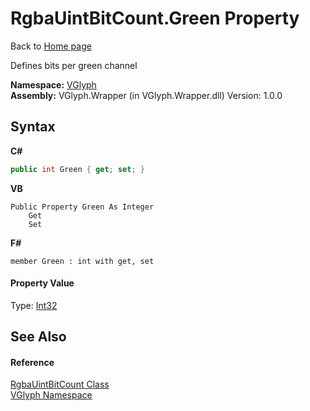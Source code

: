 # RgbaUintBitCount.Green Property 
Back to <a href="Home.md">Home page</a> 

Defines bits per green channel

**Namespace:**&nbsp;<a href="N_VGlyph.md">VGlyph</a><br />**Assembly:**&nbsp;VGlyph.Wrapper (in VGlyph.Wrapper.dll) Version: 1.0.0

## Syntax

**C#**<br />
``` C#
public int Green { get; set; }
```

**VB**<br />
``` VB
Public Property Green As Integer
	Get
	Set
```

**F#**<br />
``` F#
member Green : int with get, set

```


#### Property Value
Type: <a href="http://msdn2.microsoft.com/en-us/library/td2s409d" target="_blank">Int32</a>

## See Also


#### Reference
<a href="T_VGlyph_RgbaUintBitCount.md">RgbaUintBitCount Class</a><br /><a href="N_VGlyph.md">VGlyph Namespace</a><br />